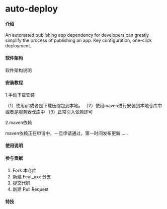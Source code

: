 # auto-deploy

#### 介绍
An automated publishing app dependency for developers can greatly simplify the process of publishing an app. Key configuration, one-click deployment.

#### 软件架构
软件架构说明


#### 安装教程
1.手动下载安装

（1）使用git或者是下载压缩包到本地。
（2）使用maven进行安装到本地仓库中或者是服务器仓库中
（3）正常引入依赖即可

2.maven依赖

maven依赖正在申请中，一旦申请通过，第一时间发布更新......


#### 使用说明



#### 参与贡献

1.  Fork 本仓库
2.  新建 Feat_xxx 分支
3.  提交代码
4.  新建 Pull Request


#### 特技


